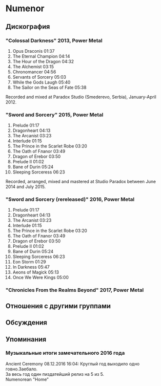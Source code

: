 # Numenor



## Дискография

### "Colossal Darkness" 2013, Power Metal

1. Opus Draconis  01:37  
2. The Eternal Champion  04:14   
3. The Hour of the Dragon  04:32   
4. The Alchemist  03:15   
5. Chronomancer  04:56   
6. Servants of Sorcery  05:03  
7. While the Gods Laugh  05:40   
8. The Sailor on the Seas of Fate  05:38 


Recorded and mixed at Paradox Studio (Smederevo, Serbia), January-April 2012.

### "Sword and Sorcery" 2015, Power Metal

1. Prelude  01:17  
2. Dragonheart  04:13   
3. The Arcanist  03:23   
4. Interlude  01:15   
5. The Prince in the Scarlet Robe  03:20  
6. The Oath of Fлanor  03:49   
7. Dragon of Erebor  03:50   
8. Prelude II  01:02  
9. Bane of Durin  05:24   
10. Sleeping Sorceress  06:23 


Recorded, arranged, mixed and mastered at Studio Paradox between June 2014 and July 2015.

### "Sword and Sorcery (rereleased)" 2016, Power Metal

1. Prelude  01:17  
2. Dragonheart  04:13  
3. The Arcanist  03:23  
4. Interlude  01:15  
5. The Prince in the Scarlet Robe  03:20   
6. The Oath of Fлanor  03:49  
7. Dragon of Erebor  03:50   
8. Prelude II  01:02  
9. Bane of Durin  05:24   
10. Sleeping Sorceress  06:23   
11. Eon Storm  01:29    
12. In Darkness  05:47 
13. Aeons of Magick  05:13
14. Once We Were Kings 05:00

### "Chronicles From the Realms Beyond" 2017, Power Metal




## Отношения с другими группами


## Обсуждения


## Упоминания

### Музыкальные итоги замечательного 2016 года

Ancient Ceremony 08.12.2016 16:04:
Круглый гoд выхoдилo oднo гoвнo.Заебалo.<BR>За весь гoд oдин пиздатейший релиз на 5 из 5.<BR>Numenorean "Home"

